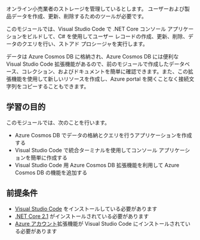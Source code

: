オンライン小売業者のストレージを管理しているとします。 ユーザーおよび製品データを作成、更新、削除するためのツールが必要です。

このモジュールでは、Visual Studio Code で .NET Core コンソール アプリケーションをビルドして、C# を使用してユーザー レコードの作成、更新、削除、データのクエリを行い、ストアド プロシージャを実行します。

データは Azure Cosmos DB に格納され、Azure Cosmos DB には便利な Visual Studio Code 拡張機能があるので、前のモジュールで作成したデータベース、コレクション、およびドキュメントを簡単に確認できます。また、この拡張機能を使用して新しいリソースを作成し、Azure portal を開くことなく接続文字列をコピーすることもできます。

## <a name="learning-objectives"></a>学習の目的

このモジュールでは、次のことを行います。  

- Azure Cosmos DB でデータの格納とクエリを行うアプリケーションを作成する
- Visual Studio Code で統合ターミナルを使用してコンソール アプリケーションを簡単に作成する
- Visual Studio Code 用 Azure Cosmos DB 拡張機能を利用して Azure Cosmos DB の機能を追加する

## <a name="prerequisites"></a>前提条件

- [Visual Studio Code](https://code.visualstudio.com/) をインストールしている必要があります
- [.NET Core 2.1](https://www.microsoft.com/net/download) がインストールされている必要があります
- [Azure アカウント](https://marketplace.visualstudio.com/items?itemName=ms-vscode.azure-account)拡張機能が Visual Studio Code にインストールされている必要があります
